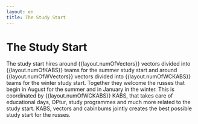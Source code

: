 ```yaml
---
layout: en
title: The Study Start
---
```

<h1>The Study Start</h1>

<div id="poster-image" style="background-image: url('/static/img/studystart.jpg');">
</div>

<p>The study start hires around {{layout.numOfVectors}} vectors divided into {{layout.numOfKABS}} teams for the summer study start and around
{{layout.numOfWVectors}} vectors divided into {{layout.numOfWCKABS}} teams for the winter study start. Together they welcome the russes that begin in August for the summer and in January in the winter. This is coordinated by {{layout.numOfWCKABS}} KABS, that takes care of educational days, OPtur, study programmes and much more related to the study start. KABS, vectors and cabinbums jointly creates the best possible study start for the russes.
</p>


